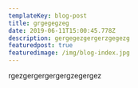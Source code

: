 ```yaml
---
templateKey: blog-post
title: grgegegzeg
date: 2019-06-11T15:00:45.778Z
description: gergegezgergerzgegezg
featuredpost: true
featuredimage: /img/blog-index.jpg
---
```

rgezgergergergergzegergez

